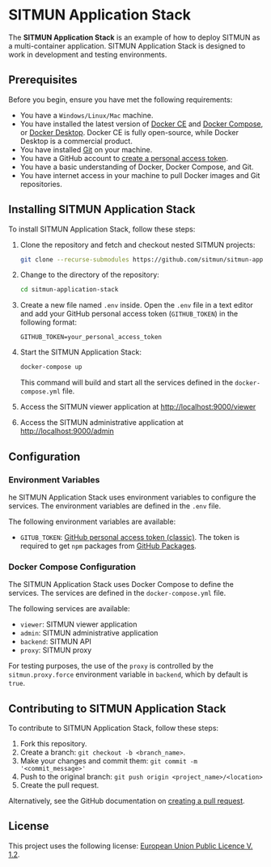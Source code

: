 # SITMUN Application Stack

The **SITMUN Application Stack** is an example of how to deploy SITMUN as a multi-container application.
SITMUN Application Stack is designed to work in development and testing environments. 

## Prerequisites

Before you begin, ensure you have met the following requirements:

- You have a `Windows/Linux/Mac` machine.
- You have installed the latest version of [Docker CE](https://docs.docker.com/engine/install/) and [Docker Compose](https://docs.docker.com/compose/install/), or [Docker Desktop](https://www.docker.com/products/docker-desktop/). Docker CE is fully open-source, while Docker Desktop is a commercial product.
- You have installed [Git](https://git-scm.com/book/en/v2/Getting-Started-Installing-Git) on your machine.
- You have a GitHub account to [create a personal access token](https://docs.github.com/en/github/authenticating-to-github/creating-a-personal-access-token).
- You have a basic understanding of Docker, Docker Compose, and Git.
- You have internet access in your machine to pull Docker images and Git repositories.

## Installing SITMUN Application Stack

To install SITMUN Application Stack, follow these steps:

1. Clone the repository and fetch and checkout nested SITMUN projects:

    ```bash
    git clone --recurse-submodules https://github.com/sitmun/sitmun-application-stack.git
    ```

2. Change to the directory of the repository:

    ```bash
    cd sitmun-application-stack
    ```

3. Create a new file named `.env` inside. 
   Open the `.env` file in a text editor and add your GitHub personal access token (`GITHUB_TOKEN`) in the following format:

    ```properties
    GITHUB_TOKEN=your_personal_access_token
    ```

4. Start the SITMUN Application Stack:

    ```bash
    docker-compose up
    ```
   
    This command will build and start all the services defined in the `docker-compose.yml` file.
    
5. Access the SITMUN viewer application at [http://localhost:9000/viewer](http://localhost:9000/viewer)

6. Access the SITMUN administrative application at [http://localhost:9000/admin](http://localhost:9000/admin)

## Configuration

### Environment Variables

he SITMUN Application Stack uses environment variables to configure the services.
The environment variables are defined in the `.env` file.

The following environment variables are available:

- `GITUB_TOKEN`: [GitHub personal access token (classic)](https://docs.github.com/en/packages/learn-github-packages/introduction-to-github-packages#authenticating-to-github-packages). The token is required to get `npm` packages from [GitHub Packages](https://docs.github.com/en/packages/learn-github-packages/introduction-to-github-packages#about-github-packages).

### Docker Compose Configuration

The SITMUN Application Stack uses Docker Compose to define the services. The services are defined in the `docker-compose.yml` file.

The following services are available:

- `viewer`: SITMUN viewer application
- `admin`: SITMUN administrative application
- `backend`: SITMUN API
- `proxy`: SITMUN proxy

For testing purposes, the use of the `proxy` is controlled by the `sitmun.proxy.force` environment variable in `backend`, which by default is `true`.

## Contributing to SITMUN Application Stack

To contribute to SITMUN Application Stack, follow these steps:

1. Fork this repository.
2. Create a branch: `git checkout -b <branch_name>`.
3. Make your changes and commit them: `git commit -m '<commit_message>'`
4. Push to the original branch: `git push origin <project_name>/<location>`
5. Create the pull request.

Alternatively, see the GitHub documentation on [creating a pull request](https://help.github.com/en/github/collaborating-with-issues-and-pull-requests/creating-a-pull-request).

## License

This project uses the following license: [European Union Public Licence V. 1.2](LICENSE).


